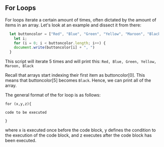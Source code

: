 ## For Loops

For loops iterate a certain amount of times, often dictated by the amount of items in an array. Let's look at an example and dissect it from there: 

``` javascript
  let buttoncolor = ["Red", "Blue", "Green", "Yellow", "Maroon", "Black"];
	let i;
	for (i = 0; i < buttoncolor.length; i++) {
  	document.write(buttoncolor[i] + ", ")
  }
```

This script will iterate 5 times and will print this: `Red, Blue, Green, Yellow, Maroon, Black`

Recall that arrays start indexing their first item as buttoncolor[0]. This means that buttoncolor[5] becomes `Black`. Hence, we can print all of the array. 

The general format of the for loop is as follows: 

`for (x,y,z){`

`code to be executed`

`}`

where x is executed once before the code block, y defines the condition to the execution of the code block, and z executes after the code block has been executed. 